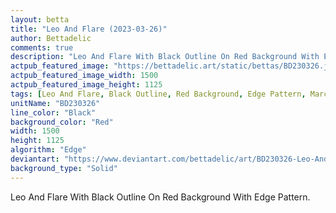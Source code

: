 ```yaml
---
layout: betta
title: "Leo And Flare (2023-03-26)"
author: Bettadelic
comments: true
description: "Leo And Flare With Black Outline On Red Background With Edge Pattern."
actpub_featured_image: "https://bettadelic.art/static/bettas/BD230326.jpg"
actpub_featured_image_width: 1500
actpub_featured_image_height: 1125
tags: [Leo And Flare, Black Outline, Red Background, Edge Pattern, March 2023, Solid Background Pattern]
unitName: "BD230326"
line_color: "Black"
background_color: "Red"
width: 1500
height: 1125
algorithm: "Edge"
deviantart: "https://www.deviantart.com/bettadelic/art/BD230326-Leo-And-Flare-2023-03-26-955332021"
background_type: "Solid"
---
```


Leo And Flare With Black Outline On Red Background With Edge Pattern.
